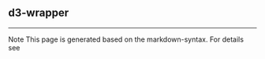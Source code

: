 ## d3-wrapper

<hr/>
Note This page is generated based on the markdown-syntax. For details see <http://daringfireball.net/projects/markdown/syntax/>
